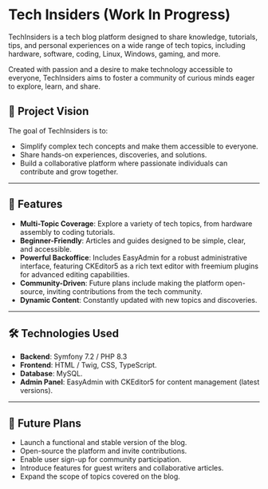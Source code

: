 # Tech Insiders (Work In Progress)

TechInsiders is a tech blog platform designed to share knowledge, tutorials, tips, and personal experiences on a wide range of tech topics, including hardware, software, coding, Linux, Windows, gaming, and more.  

Created with passion and a desire to make technology accessible to everyone, TechInsiders aims to foster a community of curious minds eager to explore, learn, and share.

## 🌟 Project Vision
The goal of TechInsiders is to:
- Simplify complex tech concepts and make them accessible to everyone.
- Share hands-on experiences, discoveries, and solutions.
- Build a collaborative platform where passionate individuals can contribute and grow together.

---

## 🚀 Features
- **Multi-Topic Coverage**: Explore a variety of tech topics, from hardware assembly to coding tutorials.
- **Beginner-Friendly**: Articles and guides designed to be simple, clear, and accessible.
- **Powerful Backoffice**: Includes EasyAdmin for a robust administrative interface, featuring CKEditor5 as a rich text editor with freemium plugins for advanced editing capabilities.
- **Community-Driven**: Future plans include making the platform open-source, inviting contributions from the tech community.
- **Dynamic Content**: Constantly updated with new topics and discoveries.

---

## 🛠️ Technologies Used
- **Backend**: Symfony 7.2 / PHP 8.3
- **Frontend**: HTML / Twig, CSS, TypeScript.
- **Database**: MySQL.
- **Admin Panel**: EasyAdmin with CKEditor5 for content management (latest versions).

---

## 🎯 Future Plans
- Launch a functional and stable version of the blog.
- Open-source the platform and invite contributions.
- Enable user sign-up for community participation.
- Introduce features for guest writers and collaborative articles.
- Expand the scope of topics covered on the blog.
